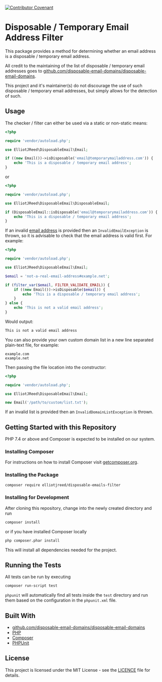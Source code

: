 [![Contributor Covenant](https://img.shields.io/badge/Contributor%20Covenant-v2.0%20adopted-ff69b4.svg)](code_of_conduct.md)

# Disposable / Temporary Email Address Filter

This package provides a method for determining whether an email address is a disposable / temporary email address.

All credit to the maintaining of the list of disposable / temporary email addresses goes to [github.com/disposable-email-domains/disposable-email-domains](https://github.com/disposable-email-domains/disposable-email-domains).

This project and it's maintainer(s) do not discourage the use of such disposable / temporary email addresses, but simply allows for the detection of such.

## Usage

The checker / filter can either be used via a static or non-static means:

```php
<?php

require 'vendor/autoload.php';

use ElliotJReed\DisposableEmail\Email;

if ((new Email())->isDisposable('email@temporarymailaddress.com')) {
    echo 'This is a disposable / temporary email address';
}
```

or

```php
<?php

require 'vendor/autoload.php';

use ElliotJReed\DisposableEmail\DisposableEmail;

if (DisposableEmail::isDisposable('email@temporarymailaddress.com')) {
    echo 'This is a disposable / temporary email address';
}
```

If an invalid [email address](https://www.ietf.org/rfc/rfc0822.txt) is provided then an `InvalidEmailException` is thrown, so it is advisable to check that the email address is valid first. For example:

```php
<?php

require 'vendor/autoload.php';

use ElliotJReed\DisposableEmail\Email;

$email = 'not-a-real-email-address#example.net';

if (filter_var($email, FILTER_VALIDATE_EMAIL)) {
    if ((new Email())->isDisposable($email)) {
        echo 'This is a disposable / temporary email address';
    }
} else {
    echo 'This is not a valid email address';
}
```

Would output:

```bash
This is not a valid email address
```

You can also provide your own custom domain list in a new line separated plain-text file, for example:

```text
example.com
example.net
```

Then passing the file location into the constructor:

```php
<?php

require 'vendor/autoload.php';

use ElliotJReed\DisposableEmail\Email;

new Email('/path/to/custom/list.txt');
```

If an invalid list is provided then an `InvalidDomainListException` is thrown.

###

## Getting Started with this Repository

PHP 7.4 or above and Composer is expected to be installed on our system.

### Installing Composer

For instructions on how to install Composer visit [getcomposer.org](https://getcomposer.org/download/).

### Installing the Package

```bash
composer require elliotjreed/disposable-emails-filter
```

### Installing for Development

After cloning this repository, change into the newly created directory and run

```bash
composer install
```

or if you have installed Composer locally

```bash
php composer.phar install
```

This will install all dependencies needed for the project.

## Running the Tests

All tests can be run by executing

```bash
composer run-script test
```

`phpunit` will automatically find all tests inside the `test` directory and run them based on the configuration in the `phpunit.xml` file.

## Built With

  - [github.com/disposable-email-domains/disposable-email-domains](https://github.com/disposable-email-domains/disposable-email-domains)
  - [PHP](https://secure.php.net/)
  - [Composer](https://getcomposer.org/)
  - [PHPUnit](https://phpunit.de/)

## License

This project is licensed under the MIT License - see the [LICENCE](LICENCE) file for details.
